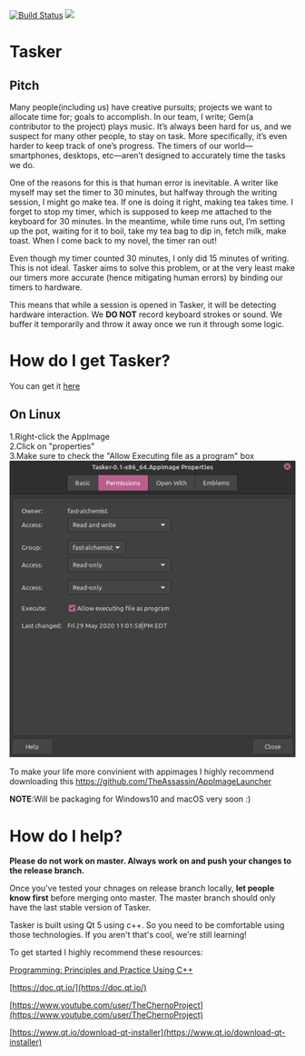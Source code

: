 [![Build Status](https://travis-ci.com/thebigG/Tasker.svg?branch=release)](https://travis-ci.com/thebigG/Tasker)  [![](https://img.shields.io/badge/docs-readme-blue.svg)](https://thebigg.github.io/Tasker/)
# Tasker

## Pitch

Many people(including us) have creative pursuits; projects we want to allocate time for; goals to accomplish. In our team, I write; Gem(a contributor to the project) plays music. It’s always been hard for us, and we suspect for many other people, to stay on task. More specifically, it’s even harder to keep track of one’s progress. The timers of our world—smartphones, desktops, etc—aren’t designed to accurately time the tasks we do.

One of the reasons for this is that human error is inevitable. A writer like myself may set the timer to 30 minutes, but halfway through the writing session, I might go make tea. If one is doing it right, making tea takes time. I forget to stop my timer, which is supposed to keep me attached to the keyboard for 30 minutes. In the meantime, while time runs out, I’m setting up the pot, waiting for it to boil, take my tea bag to dip in, fetch milk, make toast. When I come back to my novel, the timer ran out!

Even though my timer counted 30 minutes, I only did 15 minutes of writing. This is not ideal. Tasker aims to solve this problem, or at the very least make our timers more accurate (hence mitigating human errors) by binding our timers to hardware.

This means that while a session is opened in Tasker, it will be detecting hardware interaction. We **DO NOT** record keyboard strokes or sound. We buffer it temporarily and throw it away once we run it through some logic.

# How do I get Tasker?
You can get it [here](https://github.com/thebigG/Tasker/releases)

## On Linux
1.Right-click the AppImage  
2.Click on "properties"  
3.Make sure to  check the "Allow Executing file as a program" box  
<img src="Images/linux-appiamge-executable.png" alt="" />


To make your life more convinient with appimages I highly recommend downloading this https://github.com/TheAssassin/AppImageLauncher

**NOTE**:Will be packaging for Windows10 and macOS very soon :)

# How do I help?

**Please do not work on master. Always work on and push your changes to the release branch.**

Once you've tested your chnages on release branch locally, **let people know first** before merging onto master. The master branch should only have the last stable version of Tasker.

Tasker is built using Qt 5 using c++. So you need to be comfortable using those technologies. If you aren't that's cool, we're still learning!

To get started I highly recommend these resources:

[Programming: Principles and Practice Using C++](https://www.amazon.com/Programming-Principles-Practice-Using-2nd/dp/0321992784/ref=sr_1_1?keywords=Programming%3A+Principles+and+Practice+Using+C%2B%2B&qid=1577916888&sr=8-1)

[https://doc.qt.io/](https://doc.qt.io/)

[https://www.youtube.com/user/TheChernoProject](https://www.youtube.com/user/TheChernoProject)

[https://www.qt.io/download-qt-installer](https://www.qt.io/download-qt-installer)
